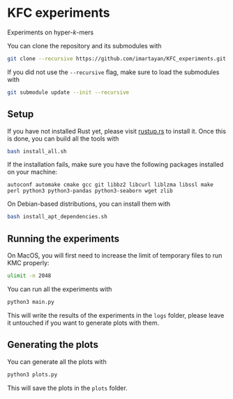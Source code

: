 # KFC experiments

Experiments on hyper-*k*-mers

You can clone the repository and its submodules with
```sh
git clone --recursive https://github.com/imartayan/KFC_experiments.git
```

If you did not use the `--recursive` flag, make sure to load the submodules with
```sh
git submodule update --init --recursive
```

## Setup

If you have not installed Rust yet, please visit [rustup.rs](https://rustup.rs/) to install it.
Once this is done, you can build all the tools with
```sh
bash install_all.sh
```

If the installation fails, make sure you have the following packages installed on your machine:
```
autoconf automake cmake gcc git libbz2 libcurl liblzma libssl make perl python3 python3-pandas python3-seaborn wget zlib
```
On Debian-based distributions, you can install them with
```sh
bash install_apt_dependencies.sh
```

## Running the experiments

On MacOS, you will first need to increase the limit of temporary files to run KMC properly:
```sh
ulimit -n 2048
```

You can run all the experiments with
```sh
python3 main.py
```

This will write the results of the experiments in the `logs` folder, please leave it untouched if you want to generate plots with them.

## Generating the plots

You can generate all the plots with
```sh
python3 plots.py
```

This will save the plots in the `plots` folder.
